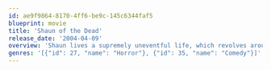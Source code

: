 ```yaml
---
id: ae9f9864-8170-4ff6-be9c-145c6344faf5
blueprint: movie
title: 'Shaun of the Dead'
release_date: '2004-04-09'
overview: 'Shaun lives a supremely uneventful life, which revolves around his girlfriend, his mother, and, above all, his local pub. This gentle routine is threatened when the dead return to life and make strenuous attempts to snack on ordinary Londoners.'
genres: '[{"id": 27, "name": "Horror"}, {"id": 35, "name": "Comedy"}]'
---
```

